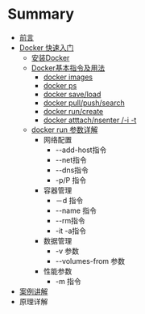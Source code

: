 # Summary

* [前言](README.md)
* [Docker 快速入门](快速入门/fastlearn.md)
   * [安装Docker](chapter_fastlearn/install_docker.md)
   * [Docker基本指令及用法](chapter_fastlearn/sudo_docker.md)
       * [docker images](chapter_fastlearn/docker_images.md)
       * [docker ps](chapter_fastlearn/docker_ps.md)
       * [docker save/load](chapter_fastlearn/docker_saveload.md)
       * [docker pull/push/search](chapter_fastlearn/docker_pullpushsearch.md)
       * [docker run/create](chapter_fastlearn/docker_runcreate.md)
       * [docker  atttach/nsenter /-i  -t](chapter_fastlearn/docker_atttach_nsenter_-i_-_t.md)
   * [docker run 参数详解](chapter_fastlearn/docker_run/README.md)
       * 网络配置
           * --add-host指令
           * --net指令
           * --dns指令
           * -p/P 指令
       * 容器管理
           * －d 指令
           * --name 指令
           * --rm指令
           * -it -a指令
       * 数据管理
           * -v 参数
           * --volumes-from 参数
       * 性能参数
           * -m 指令
* [案例讲解](examples.md)
* 原理详解

